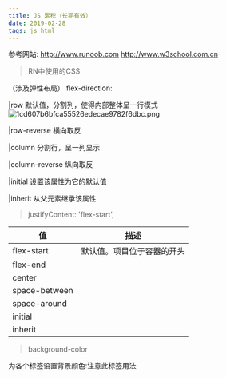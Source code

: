 ```yaml
---
title: JS 累积（长期有效）
date: 2019-02-28 
tags: js html
---
```


参考网站:
http://www.runoob.com
http://www.w3school.com.cn

>RN中使用的CSS

（涉及弹性布局）
flex-direction:

|row 默认值，分割列，使得内部整体呈一行模式
![1cd607b6bfca55526edecae9782f6dbc.png](en-resource://database/10630:1)

|row-reverse 横向取反

|column 分割行，呈一列显示

|column-reverse 纵向取反

|initial 设置该属性为它的默认值

|inherit 从父元素继承该属性

>justifyContent: 'flex-start',


| 值 |描述  |
| --- | --- |
| flex-start | 默认值。项目位于容器的开头  |
| flex-end |  |
| center |  |
| space-between |  |
| space-around |  |
| initial |  |
| inherit |  |

>background-color

为各个标签设置背景颜色<span>:注意此标签用法